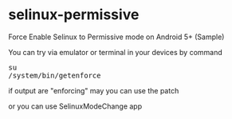 # selinux-permissive
Force Enable Selinux to Permissive mode on Android 5+ (Sample)

You can try via emulator or terminal in your devices by command<br />
<pre>su
/system/bin/getenforce</pre>
if output are "enforcing" may you can use the patch<br />

or you can use SelinuxModeChange app

